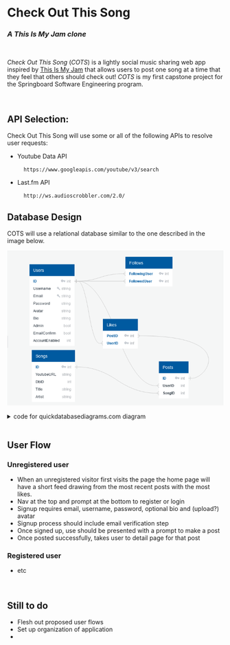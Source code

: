 # Check Out This Song
### *A This Is My Jam clone*
<br>

*Check Out This Song* (*COTS*) is a lightly social music sharing web app inspired by [This Is My Jam](https://www.thisismyjam.com/) that allows users to post one song at a time that they feel that others should check out! *COTS* is my first capstone project for the Springboard Software Engineering program.

<br>

## API Selection:
Check Out This Song will use some or all of the following APIs to resolve user requests:

* Youtube Data API

        https://www.googleapis.com/youtube/v3/search

* Last.fm API

        http://ws.audioscrobbler.com/2.0/

## Database Design
COTS will use a relational database similar to the one described in the image below.

![COTS database diagram](resources/COTS_database_diagram.png)

<details>
<summary>code for quickdatabasediagrams.com diagram</summary>

    Users
    -
    ID PK int
    Username string UNIQUE
    Email string UNIQUE
    Password string
    Avatar string
    Bio string
    Admin boolean
    EmailConfirm bool
    AccountEnabled bool

    Posts
    -
    ID PK int
    UserID int FK >- Users.ID
    SongID int FK >- Songs.ID

    Songs
    -
    ID PK int
    YoutubeURL string
    DbID int
    Title string
    Artist string

    Likes
    -
    PostID int PK FK >- Posts.ID
    UserID inf PK FK >- Users.ID

    Follows
    -
    FollowingUser int PK FK >- Users.ID
    FollowedUser int PK FK >- Users.ID
</details>
 
<br>

## User Flow

### Unregistered user

* When an unregistered visitor first visits the page the home page will have a short feed drawing from the most recent posts with the most likes.
* Nav at the top and prompt at the bottom to register or login
* Signup requires email, username, password, optional bio and (upload?) avatar
* Signup process should include email verification step
* Once signed up, use should be presented with a prompt to make a post
* Once posted successfully, takes user to detail page for that post

### Registered user

* etc

<br>

## Still to do

* Flesh out proposed user flows
* Set up organization of application
* 